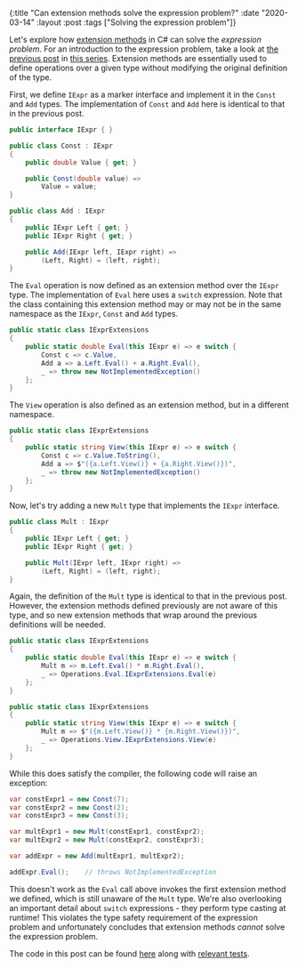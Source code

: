 {:title "Can extension methods solve the expression problem?"
 :date "2020-03-14"
 :layout :post
 :tags ["Solving the expression problem"]}

Let's explore how [extension methods][extension-methods] in C# can solve the
_expression problem_. For an introduction to the expression problem, take a look
at [the previous post](../can-partial-classes-solve-the-expression-problem') in
[this series](../../tags/Solving%20the%20expression%20problem). Extension
methods are essentially used to define operations over a given type without
modifying the original definition of the type.

First, we define `IExpr` as a marker interface and implement it in the `Const`
and `Add` types. The implementation of `Const` and `Add` here is identical to
that in the previous post.

```csharp
public interface IExpr { }

public class Const : IExpr
{
    public double Value { get; }

    public Const(double value) =>
        Value = value;
}

public class Add : IExpr
{
    public IExpr Left { get; }
    public IExpr Right { get; }

    public Add(IExpr left, IExpr right) =>
        (Left, Right) = (left, right);
}
```

The `Eval` operation is now defined as an extension method over the `IExpr`
type. The implementation of `Eval` here uses a `switch` expression. Note that 
the class containing this extension method may or may not be in the same
namespace as the `IExpr`, `Const` and `Add` types.

```csharp
public static class IExprExtensions
{
    public static double Eval(this IExpr e) => e switch {
        Const c => c.Value,
        Add a => a.Left.Eval() + a.Right.Eval(),
        _ => throw new NotImplementedException()
    };
}
```

The `View` operation is also defined as an extension method, but in a different
namespace.

```csharp
public static class IExprExtensions
{
    public static string View(this IExpr e) => e switch {
        Const c => c.Value.ToString(),
        Add a => $"({a.Left.View()} + {a.Right.View()})",
        _ => throw new NotImplementedException()
    };
}
```

Now, let's try adding a new `Mult` type that implements the `IExpr` interface.

```csharp
public class Mult : IExpr
{
    public IExpr Left { get; }
    public IExpr Right { get; }

    public Mult(IExpr left, IExpr right) =>
        (Left, Right) = (left, right);
}
```

Again, the definition of the `Mult` type is identical to that in the previous
post. However, the extension methods defined previously are not aware of this
type, and so new extension methods that wrap around the previous definitions
will be needed.

```csharp
public static class IExprExtensions
{
    public static double Eval(this IExpr e) => e switch {
        Mult m => m.Left.Eval() * m.Right.Eval(),
        _ => Operations.Eval.IExprExtensions.Eval(e)
    };
}

public static class IExprExtensions
{
    public static string View(this IExpr e) => e switch {
        Mult m => $"({m.Left.View()} * {m.Right.View()})",
        _ => Operations.View.IExprExtensions.View(e)
    };
}
```

While this does satisfy the compiler, the following code will raise an exception:

```csharp
var constExpr1 = new Const(7);
var constExpr2 = new Const(2);
var constExpr3 = new Const(3);

var multExpr1 = new Mult(constExpr1, constExpr2);
var multExpr2 = new Mult(constExpr2, constExpr3);

var addExpr = new Add(multExpr1, multExpr2);

addExpr.Eval();    // throws NotImplementedException 
```

This doesn't work as the `Eval` call above invokes the first extension method we
defined, which is still unaware of the `Mult` type. We're also overlooking an
important detail about `switch` expressions - they perform type casting at
runtime! This violates the type safety requirement of the expression problem and
unfortunately concludes that extension methods _cannot_ solve the expression
problem.

The code in this post can be found [here][implementation-tree] along with 
[relevant tests][tests-tree].

[extension-methods]: https://docs.microsoft.com/en-us/dotnet/csharp/programming-guide/classes-and-structs/extension-methods
[implementation-tree]: https://github.com/darth10/expression-problem/tree/master/csharp/Extensions
[tests-tree]: https://github.com/darth10/expression-problem/tree/master/csharp/Extensions.Tests
